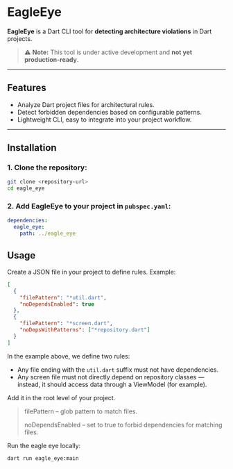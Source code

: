 # EagleEye

**EagleEye** is a Dart CLI tool for **detecting architecture violations** in Dart projects.  

> ⚠️ **Note:** This tool is under active development and **not yet production-ready**.

---

## Features

- Analyze Dart project files for architectural rules.
- Detect forbidden dependencies based on configurable patterns.
- Lightweight CLI, easy to integrate into your project workflow.

---

## Installation

### 1. Clone the repository:

```bash
git clone <repository-url>
cd eagle_eye
```

### 2. Add EagleEye to your project in `pubspec.yaml`:

```yaml
dependencies:
  eagle_eye:
    path: ../eagle_eye
```

## Usage

Create a JSON file in your project to define rules. Example:

```json
[
  {
    "filePattern": "*util.dart",
    "noDependsEnabled": true
  },
  {
    "filePattern": "*screen.dart",
    "noDepsWithPatterns": ["*repository.dart"]
  }
]
```

In the example above, we define two rules:
- Any file ending with the `util.dart` suffix must not have dependencies.
- Any screen file must not directly depend on repository classes — instead, it should access data through a ViewModel (for example).

Add it in the root level of your project.

> filePattern – glob pattern to match files.
> 
> noDependsEnabled – set to true to forbid dependencies for matching files.

Run the eagle eye locally:

```sh
dart run eagle_eye:main
```

